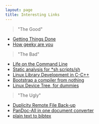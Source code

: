 ```yaml
---
layout: page
title: Interesting Links
---
```



> "The Good"

- <a href="http://chronicle.com/blogs/profhacker/an-introduction-to-gtd-getting-things-done/22719"  target="_blank">Getting Things Done</a>  
- <a href="http://www.joereiss.net/geek/geek.html"  target="_blank">How geeky are you</a>  

> "The Bad"

- <a href="http://stephenramsay.us/2011/04/09/life-on-the-command-line/" target="_blank">Life on the Command Line</a> 
- <a href="http://www.shellcheck.net/"  target="_blank">Static analysis for *sh scripts/sh</a>  
- <a href="http://ubuntuforums.org/showthread.php?t=1725448"  target="_blank">Linux Library Development in C-C++</a>  
- <a href="http://homepage.ntlworld.com/edmund.grimley-evans/bcompiler.html" target="_blank">Bootstrap a compiler from nothing</a> 
- <a href="http://events.linuxfoundation.org/sites/events/files/slides/petazzoni-device-tree-dummies.pdf" target="_blank">Linux Device Tree, for dummies</a> 

> "The Ugly"

- <a href="http://duplicity.nongnu.org/"  target="_blank">Duplicity Remote File Back-up</a>
- <a href="http://pandoc.org/"  target="_blank">PanDoc-All in one document converter</a>
- <a href="http://www.snowelm.com/~t/doc/tips/makebib.en.html"  target="_blank">plain text to bibtex</a>

